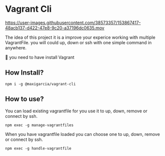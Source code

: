 # Vagrant Cli


https://user-images.githubusercontent.com/38573357/153867417-48acb137-d422-47e8-9c20-a37196dc0635.mov




The idea of this project it is a improve your experice working with multiple VagrantFile. you will could up, down or ssh with one simple command in anywhere.

🚨 you need to have install Vagrant

## How Install?

```
npm i -g @maxigarcia/vagrant-cli
```

## How to use?

You can load existing vagrantfile for you use it to up, down, remove or connect by ssh.

```
npm exec -g manage-vagrantfiles
```

When you have vagrantfile loaded you can choose one to up, down, remove or connect by ssh.

```
npm exec -g handle-vagrantfile
```
